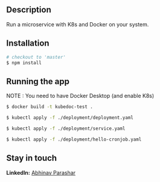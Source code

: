 ## Description

Run a microservice with K8s and Docker on your system.

## Installation

```bash
# checkout to 'master'
$ npm install
```

## Running the app

   NOTE : You need to have Docker Desktop (and enable K8s) 

```bash
$ docker build -t kubedoc-test .

$ kubectl apply -f ./deployment/deployment.yaml 

$ kubectl apply -f ./deployment/service.yaml      

$ kubectl apply -f ./deployment/hello-cronjob.yaml
```

## Stay in touch

**LinkedIn:**  [Abhinav Parashar](https://www.linkedin.com/in/abhinavp06/)
